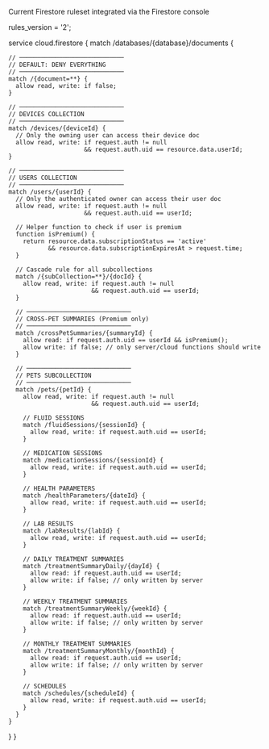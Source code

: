 Current Firestore ruleset integrated via the Firestore console

rules_version = '2';

service cloud.firestore {
  match /databases/{database}/documents {
    
    // ─────────────────────────────
    // DEFAULT: DENY EVERYTHING
    // ─────────────────────────────
    match /{document=**} {
      allow read, write: if false;
    }

    // ─────────────────────────────
    // DEVICES COLLECTION
    // ─────────────────────────────
    match /devices/{deviceId} {
      // Only the owning user can access their device doc
      allow read, write: if request.auth != null
                         && request.auth.uid == resource.data.userId;
    }

    // ─────────────────────────────
    // USERS COLLECTION
    // ─────────────────────────────
    match /users/{userId} {
      // Only the authenticated owner can access their user doc
      allow read, write: if request.auth != null
                         && request.auth.uid == userId;

      // Helper function to check if user is premium
      function isPremium() {
        return resource.data.subscriptionStatus == 'active'
               && resource.data.subscriptionExpiresAt > request.time;
      }

      // Cascade rule for all subcollections
      match /{subCollection=**}/{docId} {
        allow read, write: if request.auth != null
                           && request.auth.uid == userId;
      }

      // ─────────────────────────────
      // CROSS-PET SUMMARIES (Premium only)
      // ─────────────────────────────
      match /crossPetSummaries/{summaryId} {
        allow read: if request.auth.uid == userId && isPremium();
        allow write: if false; // only server/cloud functions should write
      }

      // ─────────────────────────────
      // PETS SUBCOLLECTION
      // ─────────────────────────────
      match /pets/{petId} {
        allow read, write: if request.auth != null
                           && request.auth.uid == userId;

        // FLUID SESSIONS
        match /fluidSessions/{sessionId} {
          allow read, write: if request.auth.uid == userId;
        }

        // MEDICATION SESSIONS
        match /medicationSessions/{sessionId} {
          allow read, write: if request.auth.uid == userId;
        }

        // HEALTH PARAMETERS
        match /healthParameters/{dateId} {
          allow read, write: if request.auth.uid == userId;
        }

        // LAB RESULTS
        match /labResults/{labId} {
          allow read, write: if request.auth.uid == userId;
        }

        // DAILY TREATMENT SUMMARIES
        match /treatmentSummaryDaily/{dayId} {
          allow read: if request.auth.uid == userId;
          allow write: if false; // only written by server
        }

        // WEEKLY TREATMENT SUMMARIES
        match /treatmentSummaryWeekly/{weekId} {
          allow read: if request.auth.uid == userId;
          allow write: if false; // only written by server
        }

        // MONTHLY TREATMENT SUMMARIES
        match /treatmentSummaryMonthly/{monthId} {
          allow read: if request.auth.uid == userId;
          allow write: if false; // only written by server
        }

        // SCHEDULES
        match /schedules/{scheduleId} {
          allow read, write: if request.auth.uid == userId;
        }
      }
    }
  }
}
